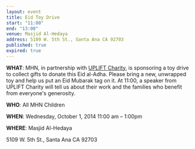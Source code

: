 ```yaml
---
layout: event
title: Eid Toy Drive
start: "11:00"
end: "13:00"
venue: Masjid Al-Hedaya
address: 5109 W. 5th St., Santa Ana CA 92703
published: true
expired: true
---
```

**WHAT**:
MHN, in partnership with [UPLIFT Charity](http://www.upliftcharity.org), is sponsoring a toy drive to collect gifts to donate this Eid al-Adha.  Please bring a new, unwrapped toy and help us put an Eid Mubarak tag on it.  At 11:00, a speaker from UPLIFT Charity will tell us about their work and the families who benefit from everyone's generosity.
 
**WHO**:
All MHN Children
 
**WHEN**:
Wednesday, October 1, 2014
11:00 am – 1:00pm
 
**WHERE**:
Masjid Al-Hedaya

5109 W. 5th St., Santa Ana CA 92703
